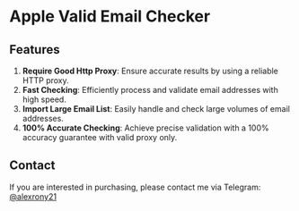 # Apple Valid Email Checker

## Features

1. **Require Good Http Proxy**: Ensure accurate results by using a reliable HTTP proxy.
2. **Fast Checking**: Efficiently process and validate email addresses with high speed.
3. **Import Large Email List**: Easily handle and check large volumes of email addresses.
4. **100% Accurate Checking**: Achieve precise validation with a 100% accuracy guarantee with valid proxy only.

## Contact

If you are interested in purchasing, please contact me via Telegram: [@alexrony21](https://t.me/alexrony21)
